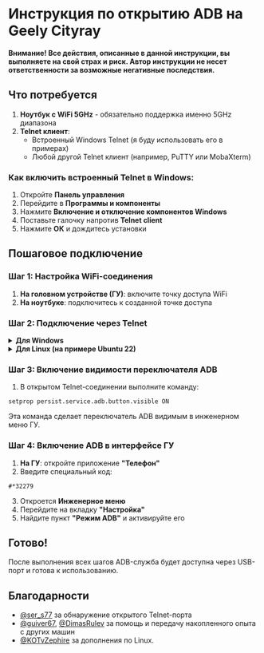 # Инструкция по открытию ADB на Geely Cityray

**Внимание! Все действия, описанные в данной инструкции, вы выполняете на свой страх и риск. Автор инструкции не несет ответственности за возможные негативные последствия.**

## Что потребуется

1. **Ноутбук с WiFi 5GHz** - обязательно поддержка именно 5GHz диапазона
2. **Telnet клиент**:
   - Встроенный Windows Telnet (я буду использовать его в примерах)
   - Любой другой Telnet клиент (например, PuTTY или MobaXterm)

### Как включить встроенный Telnet в Windows:
1. Откройте **Панель управления**
2. Перейдите в **Программы и компоненты**
3. Нажмите **Включение и отключение компонентов Windows**
4. Поставьте галочку напротив **Telnet client**
5. Нажмите **ОК** и дождитесь установки

## Пошаговое подключение

### Шаг 1: Настройка WiFi-соединения
1. **На головном устройстве (ГУ)**: включите точку доступа WiFi
2. **На ноутбуке**: подключитесь к созданной точке доступа

### Шаг 2: Подключение через Telnet

<details>
<summary><strong>Для Windows</strong></summary>

1. **На ноутбуке**: откройте Командную строку (cmd), PowerShell или Terminal
2. Попробуйте подключиться напрямую, выполнив команду:
```
telnet android.local
```

**Если подключение успешно**, вы увидите командную строку вида:
```
:/ #
```
Это означает, что вы подключились к ГУ и можете переходить к следующему шагу.

**Если подключение не удалось**, выполните следующие действия:

3. Получите IPv6-адрес устройства:
```
ping -6 android.local
```
4. Скопируйте полученный IPv6-адрес (формат: `2001:db8:85a3::8a2e:370:7334`) из вывода команды
5. Подключитесь через Telnet, используя полученный адрес:
```
telnet [скопированный_IPv6_адрес]
```

**При успешном подключении** вы увидите командную строку:
```
:/ #
```

</details>

<details>
<summary><strong>Для Linux (на примере Ubuntu 22)</strong></summary>

1. **Попробуйте подключиться напрямую:**
```
telnet android.local
```

**Если подключение успешно**, вы увидите командную строку вида:
```
:/ #
```
Это означает, что вы подключились к ГУ и можете переходить к следующему шагу.

**Если подключение не удалось**, выполните следующие действия:

2. Выполните команду:
```
ifconfig
```
3. Запомните имя интерфейса и IPv6-адрес, чтобы отличить адрес вашего ПК от адреса ГУ
4. Введите команду:
```
ping -I [имя_интерфейса] ff02::1
```
5. Из полученных двух адресов один будет адресом вашего ПК (запомненный в п.3), а другой - адресом ГУ. Скопируйте адрес ГУ (формат: `2001:db8:85a3::8a2e:370:7334`)
6. Подключитесь через Telnet, используя полученный адрес:
```
telnet [скопированный_IPv6_адрес]
```

**При успешном подключении** вы увидите командную строку:
```
:/ #
```

</details>

### Шаг 3: Включение видимости переключателя ADB
1. В открытом Telnet-соединении выполните команду:
```
setprop persist.service.adb.button.visible ON
```
Эта команда сделает переключатель ADB видимым в инженерном меню ГУ.

### Шаг 4: Включение ADB в интерфейсе ГУ
1. **На ГУ**: откройте приложение **"Телефон"**
2. Введите специальный код:
```
#*32279
```
3. Откроется **Инженерное меню**
4. Перейдите на вкладку **"Настройка"**
5. Найдите пункт **"Режим ADB"** и активируйте его

## Готово!
После выполнения всех шагов ADB-служба будет доступна через USB-порт и готова к использованию.

## Благодарности
- [@ser_s77](https://t.me/ser_s77) за обнаружение открытого Telnet-порта
- [@guiver67](https://t.me/guiver67), [@DimasRulev](https://t.me/DimasRulev) за помощь и передачу накопленного опыта с других машин
- [@KOTvZephire](https://t.me/KOTvZephire) за дополнения по Linux.

